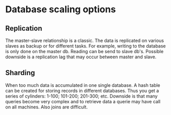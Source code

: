 # Database scaling options
## Replication
The master-slave relationship is a classic. The data is replicated on various slaves as backup or for different tasks. For example, writing to the database is only done on the master db. Reading can be send to slave db's. Possible downside is a replication lag that may occur between master and slave.

## Sharding
When too much data is accumulated in one single database. A hash table can be created for storing records in different databases. Thus you get a series of cylinders: 1-100; 101-200; 201-300; etc.
Downside is that many queries become very complex and to retrieve data a querie may have call on all machines. Also joins are difficult.